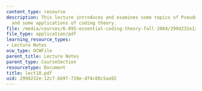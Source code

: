 ```yaml
---
content_type: resource
description: This lecture introduces and examines some topics of Pseudo-randomness
  and some applications of coding theory.
file: /media/courses/6-895-essential-coding-theory-fall-2004/299d232e12c7bb97728ed74c88c5aa92_lect18.pdf
file_type: application/pdf
learning_resource_types:
- Lecture Notes
ocw_type: OCWFile
parent_title: Lecture Notes
parent_type: CourseSection
resourcetype: Document
title: lect18.pdf
uid: 299d232e-12c7-bb97-728e-d74c88c5aa92
---
```

